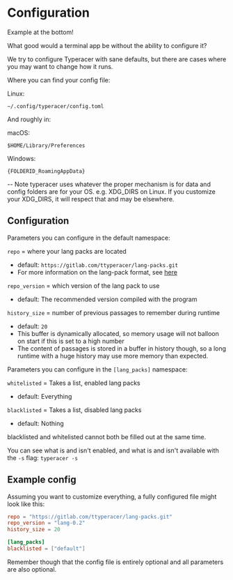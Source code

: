 # Configuration

Example at the bottom!

What good would a terminal app be without the ability to configure it?

We try to configure Typeracer with sane defaults, but there are cases where you
may want to change how it runs.

Where you can find your config file:

Linux:

```
~/.config/typeracer/config.toml
```

And roughly in:

macOS:

```
$HOME/Library/Preferences
```

Windows:

```
{FOLDERID_RoamingAppData}
```

-- Note typeracer uses whatever the proper mechanism is for data and config 
folders are for your OS. e.g. XDG_DIRS on Linux. If you customize your XDG_DIRS, 
it will respect that and may be elsewhere.

## Configuration

Parameters you can configure in the default namespace:

`repo` = where your lang packs are located
* default: `https://gitlab.com/ttyperacer/lang-packs.git`
* For more information on the lang-pack format, see
    [here](https://gitlab.com/ttyperacer/terminal-typeracer/tree/master/docs/lang-pack-format.md)

`repo_version` = which version of the lang pack to use
* default: The recommended version compiled with the program

`history_size` = number of previous passages to remember during runtime
* default: `20`
* This buffer is dynamically allocated, so memory usage will not balloon on
    start if this is set to a high number
* The content of passages is stored in a buffer in history though, so a long
    runtime with a huge history may use more memory than expected.

Parameters you can configure in the `[lang_packs]` namespace:

`whitelisted` = Takes a list, enabled lang packs
* default: Everything

`blacklisted` = Takes a list, disabled lang packs
* default: Nothing

blacklisted and whitelisted cannot both be filled out at the same time.

You can see what is and isn't enabled, and what is and isn't available with the
`-s` flag: `typeracer -s`

## Example config

Assuming you want to customize everything, a fully configured file might look
like this:

```toml
repo = "https://gitlab.com/ttyperacer/lang-packs.git"
repo_version = "lang-0.2"
history_size = 20

[lang_packs]
blacklisted = ["default"]
```

Remember though that the config file is entirely optional and all parameters are
also optional.
